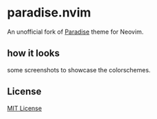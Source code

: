 # paradise.nvim
An unofficial fork of [Paradise](https://github.com/paradise-theme/paradise) theme for Neovim.

## how it looks
some screenshots to showcase the colorschemes.

## License
[MIT License](LICENSE) 
